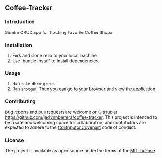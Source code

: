 
## Coffee-Tracker

### Introduction

Sinatra CRUD app for Tracking Favorite Coffee Shops

### Installation

1. Fork and clone repo to your local machine
2. Use 'bundle install' to install dependencies.

### Usage

1. Run `rake db:migrate`.
2. Run `shotgun`. Then you can go to your browser and view the application.

### Contributing

Bug reports and pull requests are welcome on GitHub at https://github.com/jaclynnbarrera/coffee-tracker. 
This project is intended to be a safe and welcoming space for collaboration, and contributors are expected to adhere to the [Contributor Covenant](contributor-covenant.org) code of conduct.

### License

The project is available as open source under the terms of the [MIT License](http://opensource.org/licenses/MIT).